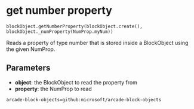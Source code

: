 # get number property

```sig
blockObject.getNumberProperty(blockObject.create(), blockObject._numProperty(NumProp.myNum))
```

Reads a property of type number that is stored inside a BlockObject using the given NumProp.

## Parameters

* **object**: the BlockObject to read the property from
* **property**: the NumProp to read

```package
arcade-block-objects=github:microsoft/arcade-block-objects
```
